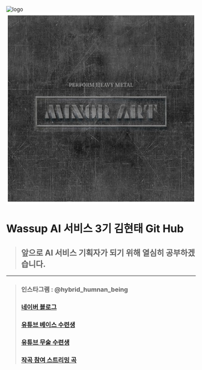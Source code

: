 ![logo](C:\workspace\wassup3\minorart.png)   
![logo](/minorart.png)

Wassup AI 서비스 3기 김현태 Git Hub
==================================
> ## 앞으로 AI 서비스 기획자가 되기 위해 열심히 공부하겠습니다.
--------------------------------------------------------------
 > ### 인스타그램 : @hybrid_humnan_being   
 > ### [네이버 블로그](https://blog.naver.com/kimht80)    
 > ### [유튜브 베이스 수련생](https://www.youtube.com/channel/UC2dAIMKSQqQziVuAwdpSxEQ)   
 > ### [유튜브 무술 수련생](https://www.youtube.com/channel/UCnoyC2iBmNl1WH91VlkNvTA)  
 > ### [작곡 참여 스트리밍 곡](https://www.melon.com/artist/timeline.htm?artistId=3193970)


